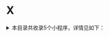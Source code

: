 # X
<details>
<summary>
本目录共收录5个小程序，详情见如下：
</summary>

- [享道出行](https://github.com/zirawell/R-Store/tree/main/Rule/QuanX/Adblock/Applet/Wechat/X/%E4%BA%AB%E9%81%93%E5%87%BA%E8%A1%8C)
- [小兔充充](https://github.com/zirawell/R-Store/tree/main/Rule/QuanX/Adblock/Applet/Wechat/X/%E5%B0%8F%E5%85%94%E5%85%85%E5%85%85)
- [小电充电](https://github.com/zirawell/R-Store/tree/main/Rule/QuanX/Adblock/Applet/Wechat/X/%E5%B0%8F%E7%94%B5%E5%85%85%E7%94%B5)
- [携程旅行](https://github.com/zirawell/R-Store/tree/main/Rule/QuanX/Adblock/Applet/Wechat/X/%E6%90%BA%E7%A8%8B%E6%97%85%E8%A1%8C)
- [星巴克](https://github.com/zirawell/R-Store/tree/main/Rule/QuanX/Adblock/Applet/Wechat/X/%E6%98%9F%E5%B7%B4%E5%85%8B)

</details>